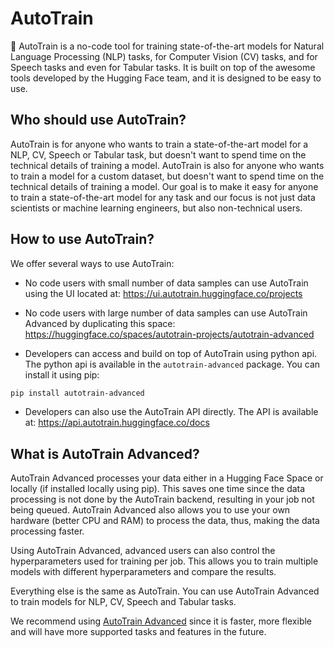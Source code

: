 # AutoTrain

🤗 AutoTrain is a no-code tool for training state-of-the-art models for Natural Language Processing (NLP) tasks, for Computer Vision (CV) tasks, and for Speech tasks and even for Tabular tasks. It is built on top of the awesome tools developed by the Hugging Face team, and it is designed to be easy to use.

## Who should use AutoTrain?

AutoTrain is for anyone who wants to train a state-of-the-art model for a NLP, CV, Speech or Tabular task, but doesn't want to spend time on the technical details of training a model. AutoTrain is also for anyone who wants to train a model for a custom dataset, but doesn't want to spend time on the technical details of training a model. Our goal is to make it easy for anyone to train a state-of-the-art model for any task and our focus is not just data scientists or machine learning engineers, but also non-technical users.

## How to use AutoTrain?

We offer several ways to use AutoTrain:

- No code users with small number of data samples can use AutoTrain using the UI located at: https://ui.autotrain.huggingface.co/projects

- No code users with large number of data samples can use AutoTrain Advanced by duplicating this space: https://huggingface.co/spaces/autotrain-projects/autotrain-advanced

- Developers can access and build on top of AutoTrain using python api. The python api is available in the `autotrain-advanced` package. You can install it using pip:

```bash
pip install autotrain-advanced
```

- Developers can also use the AutoTrain API directly. The API is available at: https://api.autotrain.huggingface.co/docs


## What is AutoTrain Advanced?

AutoTrain Advanced processes your data either in a Hugging Face Space or locally (if installed locally using pip). This saves one time since the data processing is not done by the AutoTrain backend, resulting in your job not being queued. AutoTrain Advanced also allows you to use your own hardware (better CPU and RAM) to process the data, thus, making the data processing faster.

Using AutoTrain Advanced, advanced users can also control the hyperparameters used for training per job. This allows you to train multiple models with different hyperparameters and compare the results.

Everything else is the same as AutoTrain. You can use AutoTrain Advanced to train models for NLP, CV, Speech and Tabular tasks.

We recommend using [AutoTrain Advanced](https://huggingface.co/spaces/autotrain-projects/autotrain-advanced) since it is faster, more flexible and will have more supported tasks and features in the future.